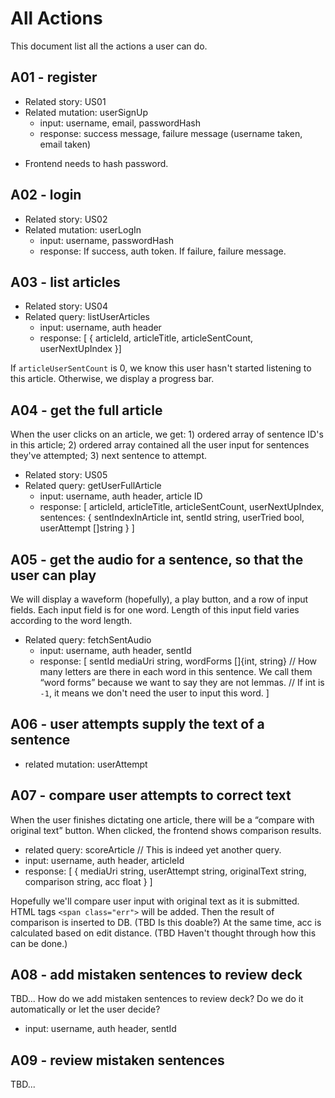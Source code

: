 # All Actions

This document list all the actions a user can do. 

## A01 - register

- Related story: US01
- Related mutation: userSignUp
    - input: username, email, passwordHash
    - response: success message, failure message (username taken, email taken)

* Frontend needs to hash password.

## A02 - login

- Related story: US02
- Related mutation: userLogIn
    - input: username, passwordHash
    - response: If success, auth token. If failure, failure message.

## A03 - list articles

- Related story: US04
- Related query: listUserArticles
    - input: username, auth header
    - response: [ { articleId, articleTitle, articleSentCount, userNextUpIndex }]

If `articleUserSentCount` is 0, we know this user hasn't started listening to this article. Otherwise, we display a progress bar.

## A04 - get the full article

When the user clicks on an article, we get: 1) ordered array of sentence ID's in this article; 2) ordered array contained all the user input for sentences they've attempted; 3) next sentence to attempt.

- Related story: US05
- Related query: getUserFullArticle
    - input: username, auth header, article ID
    - response: [
        articleId, 
        articleTitle,
        articleSentCount,
        userNextUpIndex,
        sentences:  {
            sentIndexInArticle int, sentId string, userTried bool, userAttempt []string
            }
        ]

## A05 - get the audio for a sentence, so that the user can play

We will display a waveform (hopefully), a play button, and a row of input fields. Each input field is for one word. Length of this input field varies according to the word length.

- Related query: fetchSentAudio
    - input: username, auth header, sentId
    - response: [
        sentId
        mediaUri string, 
        wordForms []{int, string} // How many letters are there in each word in this sentence. We call them “word forms” because we want to say they are not lemmas.
        // If int is `-1`, it means we don't need the user to input this word.
    ]

## A06 - user attempts supply the text of a sentence

- related mutation: userAttempt

## A07 - compare user attempts to correct text

When the user finishes dictating one article, there will be a “compare with original text” button. When clicked, the frontend shows comparison results. 

- related query: scoreArticle // This is indeed yet another query.
- input: username, auth header, articleId
- response: [
        { mediaUri string, userAttempt string, originalText string, comparison string, acc float }
    ]

Hopefully we'll compare user input with original text as it is submitted. HTML tags `<span class="err">` will be added. Then the result of comparison is inserted to DB. (TBD Is this doable?) At the same time, acc is calculated based on edit distance. (TBD Haven't thought through how this can be done.)

## A08 - add mistaken sentences to review deck

TBD... How do we add mistaken sentences to review deck? Do we do it automatically or let the user decide? 

- input: username, auth header, sentId

## A09 - review mistaken sentences

TBD... 